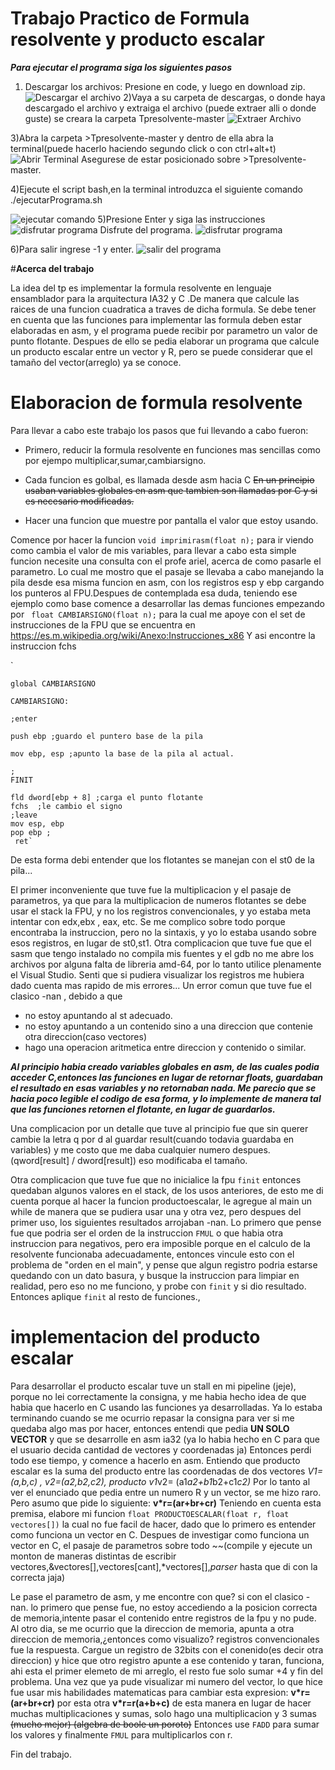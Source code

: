 #      **Trabajo Practico de Formula resolvente y producto escalar**
***Para ejecutar el programa siga los siguientes pasos***
1) Descargar los archivos: Presione en code, y luego en download zip.
![Descargar el archivo ](https://scontent.faep8-2.fna.fbcdn.net/v/t1.6435-9/245489018_10217752618121376_390424355651185012_n.jpg?_nc_cat=107&_nc_rgb565=1&ccb=1-5&_nc_sid=730e14&_nc_ohc=C_RNsXrwcJIAX9L9328&_nc_ht=scontent.faep8-2.fna&oh=d5f4cd87a31e02e0eda4901415f9b068&oe=618D7C7B)
2)Vaya a su carpeta de descargas, o donde haya descargado el archivo y extraiga el archivo (puede extraer alli o donde guste) se creara la carpeta Tpresolvente-master
![Extraer Archivo](https://scontent.faep8-2.fna.fbcdn.net/v/t1.6435-9/245387435_10217752618521386_7619106787302154022_n.jpg?_nc_cat=108&_nc_rgb565=1&ccb=1-5&_nc_sid=730e14&_nc_ohc=5iikS8qz4HoAX-1RtPO&_nc_ht=scontent.faep8-2.fna&oh=7408a48c2f160f8f9981f76de807d2bb&oe=618D1B59)

3)Abra la carpeta >Tpresolvente-master y dentro de ella abra la terminal(puede hacerlo haciendo segundo click o con ctrl+alt+t)
![Abrir Terminal](https://scontent.faep8-2.fna.fbcdn.net/v/t1.6435-9/245542815_10217752618201378_4105937340646264437_n.jpg?_nc_cat=102&_nc_rgb565=1&ccb=1-5&_nc_sid=730e14&_nc_ohc=16C3-Or-3HcAX9EuAjo&_nc_oc=AQlad20BkTh-H63IvUMN2rwzZbt6wODvVa2TCgoPY6vWMJULYYTgauRMHFL5QZ8tK8M&_nc_ht=scontent.faep8-2.fna&oh=8df3ef73f8476ee71c14fc2a0de342e8&oe=618B342E)
Asegurese de estar posicionado sobre >Tpresolvente-master.

4)Ejecute el script bash,en la terminal introduzca el siguiente comando ./ejecutarPrograma.sh

![ejecutar comando](https://scontent.faep8-1.fna.fbcdn.net/v/t1.6435-9/245402449_10217752617561362_7429618484117687242_n.jpg?_nc_cat=105&_nc_rgb565=1&ccb=1-5&_nc_sid=730e14&_nc_ohc=cT2YtXy-UekAX_awXjJ&_nc_ht=scontent.faep8-1.fna&oh=b667d9341ef9bd5f0e51531f4c1ba5e7&oe=618DEDA1)
5)Presione Enter y siga las instrucciones
![disfrutar programa](https://scontent.faep8-1.fna.fbcdn.net/v/t1.6435-9/245368234_10217752617481360_7405541865966547005_n.jpg?_nc_cat=111&_nc_rgb565=1&ccb=1-5&_nc_sid=730e14&_nc_ohc=8urt8LeCXYgAX9oiECz&_nc_ht=scontent.faep8-1.fna&oh=a837ae1aa4eb2d6717539459f1ef775c&oe=618E1DC0)
Disfrute del programa. 
![disfrutar programa](https://scontent.faep8-2.fna.fbcdn.net/v/t1.6435-9/245502115_10217752617401358_2545784027021193995_n.jpg?_nc_cat=109&_nc_rgb565=1&ccb=1-5&_nc_sid=730e14&_nc_ohc=4-wf54rFHuEAX_I3pjv&_nc_ht=scontent.faep8-2.fna&oh=dc0cae000fa28c659d518551c3fa2712&oe=618CD89A)

6)Para salir ingrese -1 y enter.
![salir del programa](https://scontent.faep8-2.fna.fbcdn.net/v/t1.6435-9/243517317_10217752616641339_8709624725321720363_n.jpg?_nc_cat=100&_nc_rgb565=1&ccb=1-5&_nc_sid=730e14&_nc_ohc=GGmUgYHrBJgAX-r8OT1&_nc_ht=scontent.faep8-2.fna&oh=57b603a18cd67251b5ceefc5be4f070d&oe=618C10B7)

#**Acerca del trabajo**

La idea del tp es implementar la formula resolvente en lenguaje ensamblador para la arquitectura IA32 y C .De manera que calcule las raices de una funcion cuadratica a traves de dicha formula.
Se debe tener en cuenta que las funciones para implementar las formula deben estar elaboradas en asm, y el programa puede recibir por parametro un valor de punto flotante.
Despues de ello se pedia elaborar un programa que calcule un producto escalar entre un vector y R, pero se puede considerar que el tamaño del vector(arreglo) ya se conoce.

# **Elaboracion de formula resolvente**

Para llevar a cabo este trabajo los pasos que fui llevando a cabo fueron:

- Primero, reducir la formula resolvente en funciones mas sencillas como por ejempo multiplicar,sumar,cambiarsigno.

- Cada funcion es golbal, es llamada desde asm hacia C ~~En un principio usaban variables globales en asm que tambien son llamadas por C y si es necesario modificadas.~~
- Hacer una funcion que muestre por pantalla el valor que estoy usando.

Comence por hacer la funcion `void imprimirasm(float n);` para ir viendo como cambia el valor de mis variables, para llevar a cabo esta simple funcion necesite una consulta con el profe ariel, acerca de como pasarle el parametro. Lo cual me mostro que el pasaje se llevaba a cabo manejando la pila desde esa misma funcion en asm, con los registros esp y ebp cargando los punteros al FPU.Despues de contemplada esa duda, teniendo  ese ejemplo como base comence a desarrollar las demas funciones
empezando por ` float CAMBIARSIGNO(float n);` para la cual me apoye con el set de instrucciones de la FPU que se encuentra en 
https://es.m.wikipedia.org/wiki/Anexo:Instrucciones_x86
Y asi encontre la instruccion fchs



`

`global CAMBIARSIGNO`


`CAMBIARSIGNO:`

    ;enter
    
    push ebp ;guardo el puntero base de la pila
    
    mov ebp, esp ;apunto la base de la pila al actual.
    
    ;
    FINIT
   
    fld dword[ebp + 8] ;carga el punto flotante
    fchs  ;le cambio el signo
    ;leave
    mov esp, ebp
    pop ebp ;
     ret`
De esta  forma debi entender que los flotantes se manejan con el st0 de la pila...

El primer inconveniente que tuve fue la multiplicacion y el pasaje de parametros, ya que para la multiplicacion de numeros flotantes se debe usar el stack la FPU, y no los registros convencionales, y yo estaba meta intentar con edx,ebx , eax, etc.
Se me complico sobre todo porque encontraba la instruccion, pero no la sintaxis, y yo lo estaba usando sobre esos registros, en lugar de st0,st1.
Otra complicacion que tuve fue que el sasm que tengo instalado no compila mis fuentes y el gdb no me abre los archivos por alguna falta de libreria amd-64, por lo tanto utilice plenamente el Visual Studio. Senti que si pudiera visualizar los registros me hubiera dado cuenta mas rapido de mis errores...
Un error comun que tuve fue el clasico -nan , debido a que 
- no estoy apuntando al st adecuado.
- no estoy apuntando a un contenido sino a una direccion que contenie otra direccion(caso vectores)
- hago una operacion aritmetica entre direccion y contenido o similar.

***Al principio habia creado variables globales en asm, de las cuales podia acceder C,entonces las funciones en lugar de retornar floats, guardaban el resultado en esas variables y no retornaban nada. Me parecio que se hacia poco legible el codigo de esa forma, y lo implemente de manera tal que las funciones retornen el flotante, en lugar de guardarlos.***

Una complicacion por un detalle que tuve al principio fue que sin querer cambie la letra q por d al guardar result(cuando todavia guardaba en variables) y me costo que me daba cualquier numero despues.(qword[result] / dword[result]) eso modificaba el tamaño.

Otra complicacion que tuve fue que no inicialice la fpu `finit` entonces quedaban algunos valores en el stack, de los usos anteriores, de esto me di cuenta porque al hacer la funcion productoescalar, le agregue al main un while de manera que se pudiera usar una y otra vez, pero despues del primer uso, los siguientes resultados arrojaban -nan. Lo primero que pense fue que podria ser el orden de la instruccion `FMUL` o que habia otra instruccion para negativos, pero era imposible porque en el calculo de la resolvente funcionaba adecuadamente, entonces vincule esto con el problema de "orden en el main", y pense que algun registro podria estarse quedando con un dato basura, y busque la instruccion para limpiar en realidad, pero eso no me funciono, y probe con `finit` y si dio resultado. Entonces aplique `finit` al resto de funciones.,

#    **implementacion del producto escalar**

Para desarrollar el producto escalar tuve un stall en mi pipeline (jeje), porque no lei correctamente la consigna, y me habia hecho idea de que habia que hacerlo en C usando las funciones ya desarrolladas. Ya lo estaba terminando cuando se me ocurrio repasar la consigna para ver si me quedaba algo mas por hacer, entonces entendi que pedia **UN SOLO VECTOR** y que se desarrolle en asm ia32 (ya lo habia hecho en C para que el usuario decida cantidad de vectores y coordenadas ja)
Entonces perdi todo ese tiempo, y comence a hacerlo en asm. Entiendo que producto escalar es la suma del producto entre las coordenadas de dos vectores *V1=(a,b,c) , v2=(a2,b2,c2), producto v1*v2= (a1*a2+b1*b2+c1*c2)*
Por lo tanto al ver el enunciado que pedia entre un numero R y un vector, se me hizo raro. Pero asumo que pide lo siguiente:
**v*r=(ar+br+cr)**
Teniendo en cuenta esta premisa, elabore mi funcion `float PRODUCTOESCALAR(float r, float vectores[])` la cual no fue facil de hacer, dado que lo primero es entender como funciona un vector en C.
Despues de investigar como funciona un vector en C, el pasaje de parametros sobre todo ~~(compile y ejecute un monton de maneras distintas de escribir vectores,&vectores[],vectores[cant],*vectores[],*parser*  hasta que di con la correcta jaja)

Le pase el parametro de asm, y me encontre con que? si con el clasico -nan.
lo primero que pense fue, no estoy accediendo a la posicion correcta de memoria,intente pasar el contenido entre registros de la fpu y no pude.
Al otro dia, se me ocurrio que la direccion de memoria, apunta a otra direccion de memoria,¿entonces como visualizo?
registros convencionales fue la respuesta. Cargue un registro de 32bits con el conenido(es decir otra direccion) y hice que otro registro apunte a ese contenido y taran, funciona, ahi esta el primer elemeto de mi arreglo, el resto fue solo sumar +4 y fin del problema. 
Una vez que ya pude visualizar mi numero del vector, lo que hice fue usar mis habilidades matematicas para cambiar esta expresion: **v*r=(ar+br+cr)** por esta otra **v*r=r(a+b+c)** de esta manera en lugar de hacer muchas multiplicaciones y sumas, solo hago una multiplicacion y 3 sumas ~~(mucho mejor) (algebra de boole un poroto)~~
Entonces use `FADD` para sumar los valores y finalmente `FMUL` para multiplicarlos con r.


Fin del trabajo.
